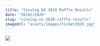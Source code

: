 ```yaml
---
title: "Sinulog NZ 2020 Raffle Results"
date: "20/01/2020"
slug: "sinulog-nz-2020-raffle-results"
imageUrl: "assets/images/ticket2020.jpg"
---
```


![](https://i0.wp.com/santonino-nz.org/wp-content/uploads/2020/01/ticket2020.jpg?resize=720%2C960&ssl=1)
